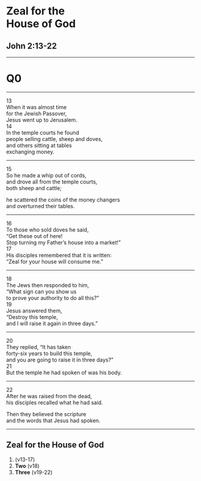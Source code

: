 <!-- .slide: data-background-image="https://sermons.seanho.com/img/bg/unsplash-Jztmx9yqjBw-stars.jpg" -->
# Zeal for the <br/> House of God
## John 2:13-22

>>>


---
<!-- .slide: data-background="white" -->
# Q0

---
<div class="ref">13</div>
When it was almost time <br/>
for the Jewish Passover, <br/>
Jesus went up to Jerusalem.

<div class="ref">14</div>
In the temple courts he found <br/>
people selling cattle, sheep and doves, <br/>
and others sitting at tables <br/>
exchanging money.

---
<div class="ref">15</div>
So he made a whip out of cords, <br/>
and drove all from the temple courts, <br/>
both sheep and cattle;

he scattered the coins of the money changers <br/>
and overturned their tables.

---
<div class="ref">16</div>
To those who sold doves he said, <br/>
“Get these out of here! <br/>
Stop turning my Father’s house into a market!”

<div class="ref">17</div>
His disciples remembered that it is written: <br/>
“Zeal for your house will consume me.”

---
<div class="ref">18</div>
The Jews then responded to him, <br/>
“What sign can you show us <br/>
to prove your authority to do all this?”

<div class="ref">19</div>
Jesus answered them, <br/>
“Destroy this temple, <br/>
and I will raise it again in three days.”

---
<div class="ref">20</div>
They replied, “It has taken <br/>
forty-six years to build this temple, <br/>
and you are going to raise it in three days?”

<div class="ref">21</div>
But the temple he had spoken of was his body.

---
<div class="ref">22</div>
After he was raised from the dead, <br/>
his disciples recalled what he had said.

Then they believed the scripture <br/>
and the words that Jesus had spoken.

---
## Zeal for the House of God
1.  (v13-17)
2. **Two** (v18)
3. **Three** (v19-22)
